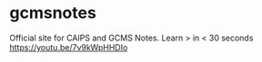 # gcmsnotes
Official site for CAIPS and GCMS Notes.
Learn > in < 30 seconds https://youtu.be/7v9kWpHHDIo
